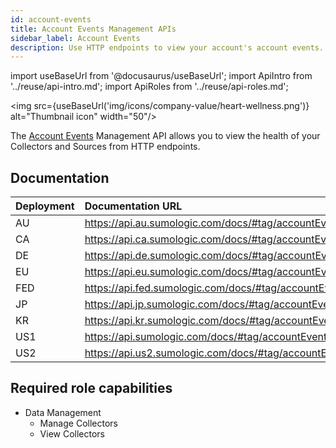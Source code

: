 ```yaml
---
id: account-events
title: Account Events Management APIs
sidebar_label: Account Events
description: Use HTTP endpoints to view your account's account events.
---
```


import useBaseUrl from '@docusaurus/useBaseUrl';
import ApiIntro from '../reuse/api-intro.md';
import ApiRoles from '../reuse/api-roles.md';

<img src={useBaseUrl('img/icons/company-value/heart-wellness.png')} alt="Thumbnail icon" width="50"/>

The [Account Events](/docs/manage/account-events) Management API allows you to view the health of your Collectors and Sources from HTTP endpoints.

## Documentation

<ApiIntro/>

| Deployment | Documentation URL                                    |
|:------------|:------------------------------------------------------|
| AU         | https://api.au.sumologic.com/docs/#tag/accountEvents  |
| CA         | https://api.ca.sumologic.com/docs/#tag/accountEvents  |
| DE         | https://api.de.sumologic.com/docs/#tag/accountEvents  |
| EU         | https://api.eu.sumologic.com/docs/#tag/accountEvents  |
| FED        | https://api.fed.sumologic.com/docs/#tag/accountEvents |
| JP         | https://api.jp.sumologic.com/docs/#tag/accountEvents  |
| KR         | https://api.kr.sumologic.com/docs/#tag/accountEvents  |
| US1        | https://api.sumologic.com/docs/#tag/accountEvents     |
| US2        | https://api.us2.sumologic.com/docs/#tag/accountEvents |


## Required role capabilities

<ApiRoles/>

* Data Management
    * Manage Collectors
    * View Collectors
